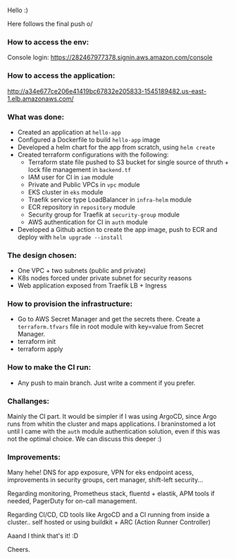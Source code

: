 Hello :) 

Here follows the final push o/

### How to access the env:

Console login: https://282467977378.signin.aws.amazon.com/console

### How to access the application: 

http://a34e677ce206e41419bc67832e205833-1545189482.us-east-1.elb.amazonaws.com/

### What was done:

- Created an application at `hello-app`
- Configured a Dockerfile to build `hello-app` image
- Developed a helm chart for the app from scratch, using `helm create`
- Created terraform configurations with the following:
    - Terraform state file pushed to S3 bucket for single source of thruth + lock file management in `backend.tf`
    - IAM user for CI in `iam` module
    - Private and Public VPCs in `vpc` module
    - EKS cluster in `eks` module
    - Traefik service type LoadBalancer in `infra-helm` module 
    - ECR repository in `repository` module
    - Security group for Traefik at `security-group` module
    - AWS authentication for CI in `auth` module
- Developed a Github action to create the app image, push to ECR and deploy with `helm upgrade --install`

### The design chosen:

- One VPC + two subnets (public and private)
- K8s nodes forced under private subnet for security reasons
- Web application exposed from Traefik LB + Ingress

### How to provision the infrastructure:

- Go to AWS Secret Manager and get the secrets there. Create a `terraform.tfvars` file in root module with key=value from Secret Manager.
- terraform init
- terraform apply

### How to make the CI run:

- Any push to main branch. Just write a comment if you prefer.

### Challanges:

Mainly the CI part. It would be simpler if I was using ArgoCD, since Argo runs from whitin the cluster and maps applications. I braninstomed a lot until I came with the `auth` module authentication solution, even if this was not the optimal choice. We can discuss this deeper :) 

### Improvements:

Many hehe! 
DNS for app exposure, VPN for eks endpoint acess, improvements in security groups, cert manager, shift-left security...

Regarding monitoring, Prometheus stack, fluentd + elastik, APM tools if needed, PagerDuty for on-call management.

Regarding CI/CD, CD tools like ArgoCD and a CI running from inside a cluster.. self hosted or using buildkit + ARC (Action Runner Controller)

Aaand I think that's it! :D

Cheers.

